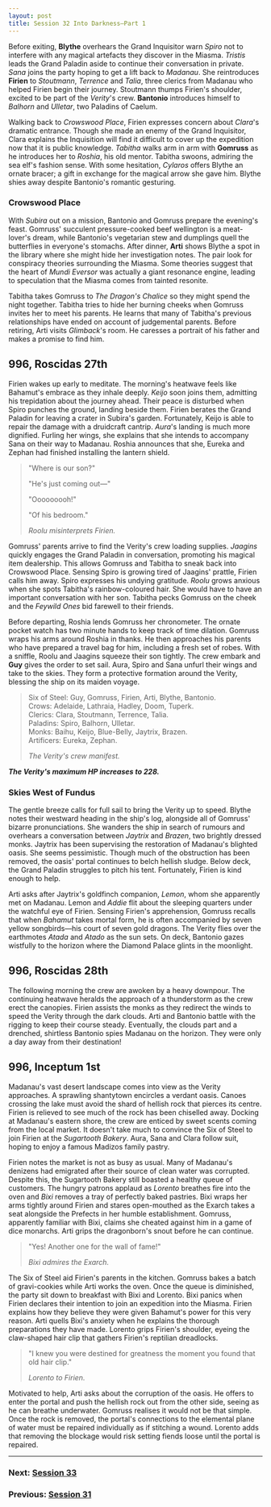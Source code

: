 ```yaml
---
layout: post
title: Session 32 Into Darkness—Part 1
---
```


Before exiting, **Blythe** overhears the Grand Inquisitor warn *Spiro* not to interfere with any magical artefacts they discover in the Miasma. *Tristis* leads the Grand Paladin aside to continue their conversation in private. *Sana* joins the party hoping to get a lift back to *Madanau*. She reintroduces **Firien** to *Stoutmann*, *Terrence* and *Talia*, three clerics from Madanau who helped Firien begin their journey. Stoutmann thumps Firien's shoulder, excited to be part of the *Verity*'s crew. **Bantonio** introduces himself to *Balhorn* and *Ulletar*, two Paladins of Caelum.

Walking back to *Crowswood Place*, Firien expresses concern about *Clara*'s dramatic entrance. Though she made an enemy of the Grand Inquisitor, Clara explains the Inquisition will find it difficult to cover up the expedition now that it is public knowledge. *Tabitha* walks arm in arm with **Gomruss** as he introduces her to *Roshia*, his old mentor. Tabitha swoons, admiring the sea elf's fashion sense. With some hesitation, *Cylaros* offers Blythe an ornate bracer; a gift in exchange for the magical arrow she gave him. Blythe shies away despite Bantonio's romantic gesturing.

### Crowswood Place

With *Subira* out on a mission, Bantonio and Gomruss prepare the evening's feast. Gomruss' succulent pressure-cooked beef wellington is a meat-lover's dream, while Bantonio's vegetarian stew and dumplings quell the butterflies in everyone's stomachs. After dinner, **Arti** shows Blythe a spot in the library where she might hide her investigation notes. The pair look for conspiracy theories surrounding the Miasma. Some theories suggest that the heart of *Mundi Eversor* was actually a giant resonance engine, leading to speculation that the Miasma comes from tainted resonite.

Tabitha takes Gomruss to *The Dragon's Chalice* so they might spend the night together. Tabitha tries to hide her burning cheeks when Gomruss invites her to meet his parents. He learns that many of Tabitha's previous relationships have ended on account of judgemental parents. Before retiring, Arti visits *Glimback*'s room. He caresses a portrait of his father and makes a promise to find him.

## **996, Roscidas 27th**

Firien wakes up early to meditate. The morning's heatwave feels like Bahamut's embrace as they inhale deeply. *Keijo* soon joins them, admitting his trepidation about the journey ahead. Their peace is disturbed when Spiro punches the ground, landing beside them. Firien berates the Grand Paladin for leaving a crater in Subira's garden. Fortunately, Keijo is able to repair the damage with a druidcraft cantrip. *Aura*'s landing is much more dignified. Furling her wings, she explains that she intends to accompany Sana on their way to Madanau. Roshia announces that she, Eureka and Zephan had finished installing the lantern shield.

> "Where is our son?"
>
> "He's just coming out—"
>
> "Ooooooooh!"
>
> "Of his bedroom."
>
> *Roolu misinterprets Firien.*

Gomruss' parents arrive to find the Verity's crew loading supplies. *Jaagins* quickly engages the Grand Paladin in conversation, promoting his magical item dealership. This allows Gomruss and Tabitha to sneak back into Crowswood Place. Sensing Spiro is growing tired of Jaagins' prattle, Firien calls him away. Spiro expresses his undying gratitude. *Roolu* grows anxious when she spots Tabitha's rainbow-coloured hair. She would have to have an important conversation with her son. Tabitha pecks Gomruss on the cheek and the *Feywild Ones* bid farewell to their friends.

Before departing, Roshia lends Gomruss her chronometer. The ornate pocket watch has two minute hands to keep track of time dilation. Gomruss wraps his arms around Roshia in thanks. He then approaches his parents who have prepared a travel bag for him, including a fresh set of robes. With a sniffle, Roolu and Jaagins squeeze their son tightly. The crew embark and **Guy** gives the order to set sail. Aura, Spiro and Sana unfurl their wings and take to the skies. They form a protective formation around the Verity, blessing the ship on its maiden voyage.

> Six of Steel: Guy, Gomruss, Firien, Arti, Blythe, Bantonio.  
> Crows: Adelaide, Lathraia, Hadley, Doom, Tuperk.  
> Clerics: Clara, Stoutmann, Terrence, Talia.  
> Paladins: Spiro, Balhorn, Ulletar.  
> Monks: Baihu, Keijo, Blue-Belly, Jaytrix, Brazen.  
> Artificers: Eureka, Zephan.
>
> *The Verity's crew manifest.*

***The Verity's maximum HP increases to 228.***

### Skies West of Fundus

The gentle breeze calls for full sail to bring the Verity up to speed. Blythe notes their westward heading in the ship's log, alongside all of Gomruss' bizarre pronunciations. She wanders the ship in search of rumours and overhears a conversation between *Jaytrix* and *Brazen*, two brightly dressed monks. Jaytrix has been supervising the restoration of Madanau's blighted oasis. She seems pessimistic. Though much of the obstruction has been removed, the oasis' portal continues to belch hellish sludge. Below deck, the Grand Paladin struggles to pitch his tent. Fortunately, Firien is kind enough to help.

Arti asks after Jaytrix's goldfinch companion, *Lemon*, whom she apparently met on Madanau. Lemon and *Addie* flit about the sleeping quarters under the watchful eye of Firien. Sensing Firien's apprehension, Gomruss recalls that when *Bahamut* takes mortal form, he is often accompanied by seven yellow songbirds—his court of seven gold dragons. The Verity flies over the earthmotes *Atada* and *Atado* as the sun sets. On deck, Bantonio gazes wistfully to the horizon where the Diamond Palace glints in the moonlight.

## **996, Roscidas 28th**

The following morning the crew are awoken by a heavy downpour. The continuing heatwave heralds the approach of a thunderstorm as the crew erect the canopies. Firien assists the monks as they redirect the winds to speed the Verity through the dark clouds. Arti and Bantonio battle with the rigging to keep their course steady. Eventually, the clouds part and a drenched, shirtless Bantonio spies Madanau on the horizon. They were only a day away from their destination!

## **996, Inceptum 1st**

Madanau's vast desert landscape comes into view as the Verity approaches. A sprawling shantytown encircles a verdant oasis. Canoes crossing the lake must avoid the shard of hellish rock that pierces its centre. Firien is relieved to see much of the rock has been chiselled away. Docking at Madanau's eastern shore, the crew are enticed by sweet scents coming from the local market. It doesn't take much to convince the Six of Steel to join Firien at the *Sugartooth Bakery*. Aura, Sana and Clara follow suit, hoping to enjoy a famous Madizos family pastry.

Firien notes the market is not as busy as usual. Many of Madanau's denizens had emigrated after their source of clean water was corrupted. Despite this, the Sugartooth Bakery still boasted a healthy queue of customers. The hungry patrons applaud as *Lorento* breathes fire into the oven and *Bixi* removes a tray of perfectly baked pastries. Bixi wraps her arms tightly around Firien and stares open-mouthed as the Exarch takes a seat alongside the Prefects in her humble establishment. Gomruss, apparently familiar with Bixi, claims she cheated against him in a game of dice monarchs. Arti grips the dragonborn's snout before he can continue.

> "Yes! Another one for the wall of fame!"
>
> *Bixi admires the Exarch.*

The Six of Steel aid Firien's parents in the kitchen. Gomruss bakes a batch of gravi-cookies while Arti works the oven. Once the queue is diminished, the party sit down to breakfast with Bixi and Lorento. Bixi panics when Firien declares their intention to join an expedition into the Miasma. Firien explains how they believe they were given Bahamut's power for this very reason. Arti quells Bixi's anxiety when he explains the thorough preparations they have made. Lorento grips Firien's shoulder, eyeing the claw-shaped hair clip that gathers Firien's reptilian dreadlocks.

> "I knew you were destined for greatness the moment you found that old hair clip."
>
> *Lorento to Firien.*

Motivated to help, Arti asks about the corruption of the oasis. He offers to enter the portal and push the hellish rock out from the other side, seeing as he can breathe underwater. Gomruss realises it would not be that simple. Once the rock is removed, the portal's connections to the elemental plane of water must be repaired individually as if stitching a wound. Lorento adds that removing the blockage would risk setting fiends loose until the portal is repaired.

---

### **Next: [Session 33](session-33)**
### **Previous: [Session 31](session-31)**
